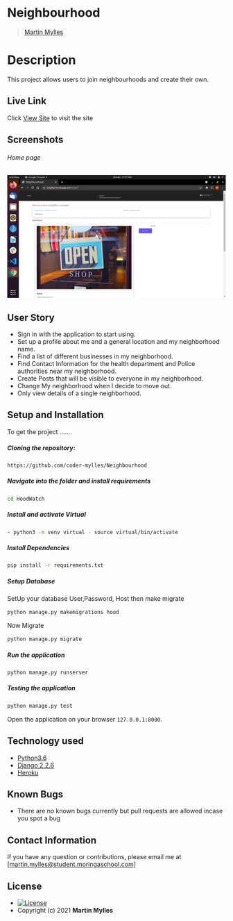 # Neighbourhood

>[Martin Mylles](https://github.com/coder-mylles)  
  
# Description  
This project allows users to join neighbourhoods and create their own.

##  Live Link  
 Click [View Site](https://neighby.herokuapp.com/login/?next=/)  to visit the site

## Screenshots 
###### Home page

<img src="https://github.com/coder-mylles/Neighbourhood/blob/main/media/images/Screenshot%20from%202021-07-28%2000-37-12.png">



## User Story  

* Sign in with the application to start using.
* Set up a profile about me and a general location and my neighborhood name.
* Find a list of different businesses in my neighborhood.
* Find Contact Information for the health department and Police authorities near my neighborhood.
* Create Posts that will be visible to everyone in my neighborhood.
* Change My neighborhood when I decide to move out.
* Only view details of a single neighborhood.

## Setup and Installation  
To get the project .......  

##### Cloning the repository:  
 ```bash 
https://github.com/coder-mylles/Neighbourhood
```
##### Navigate into the folder and install requirements  
 ```bash 
cd HoodWatch 
```
##### Install and activate Virtual  
 ```bash 
- python3 -m venv virtual - source virtual/bin/activate  
```  
##### Install Dependencies  
 ```bash 
 pip install -r requirements.txt 
```  
 ##### Setup Database  
  SetUp your database User,Password, Host then make migrate  
 ```bash 
python manage.py makemigrations hood
 ``` 
 Now Migrate  
 ```bash 
 python manage.py migrate 
```
##### Run the application  
 ```bash 
 python manage.py runserver 
``` 
##### Testing the application  
 ```bash 
 python manage.py test 
```
Open the application on your browser `127.0.0.1:8000`.  


## Technology used  

* [Python3.6](https://www.python.org/)  
* [Django 2.2.6](https://docs.djangoproject.com/en/2.2/)  
* [Heroku](https://heroku.com)  


## Known Bugs  
* There are no known bugs currently but pull requests are allowed incase you spot a bug  

## Contact Information   
If you have any question or contributions, please email me at [martin.mylles@student.moringaschool.com]  

## License 

* [![License](https://img.shields.io/packagist/l/loopline-systems/closeio-api-wrapper.svg)]()  
* Copyright (c) 2021 **Martin Mylles**
